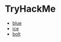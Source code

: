 
# TryHackMe

- [blue](https://github.com/A3lpha/Write-Ups/edit/main/TryHackMe/blue.md)
- [ice](https://github.com/A3lpha/Write-Ups/edit/main/TryHackMe/ice.md)
- [bolt](https://github.com/A3lpha/Write-Ups/blob/main/TryHackMe/Bolt/README.md)
